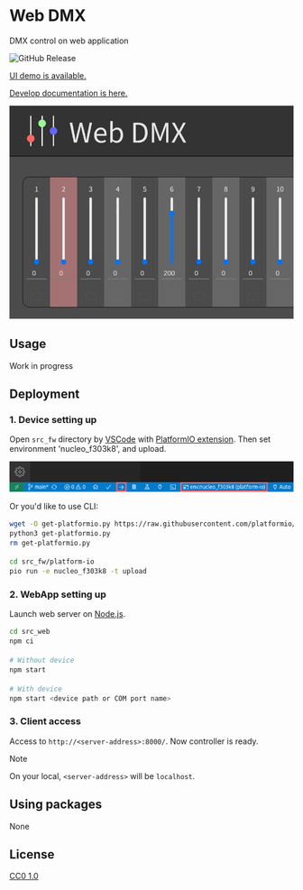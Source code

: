 # Web DMX

DMX control on web application

![GitHub Release](https://img.shields.io/github/v/release/aKuad/web-dmx)

[UI demo is available.](https://akuad.github.io/web-dmx/ui-demo/)

[Develop documentation is here.](https://akuad.github.io/web-dmx/)

![Head image](./assets/head-image.gif)

## Usage

Work in progress

## Deployment

### 1. Device setting up

Open `src_fw` directory by [VSCode](https://code.visualstudio.com/) with [PlatformIO extension](https://marketplace.visualstudio.com/items?itemName=platformio.platformio-ide). Then set environment 'nucleo_f303k8', and upload.

![VSCode PlatformIO upload](./assets/vscode-upload.webp)

Or you'd like to use CLI:

```sh
wget -O get-platformio.py https://raw.githubusercontent.com/platformio/platformio-core-installer/master/get-platformio.py
python3 get-platformio.py
rm get-platformio.py

cd src_fw/platform-io
pio run -e nucleo_f303k8 -t upload
```

### 2. WebApp setting up

Launch web server on [Node.js](https://nodejs.org/).

```sh
cd src_web
npm ci

# Without device
npm start

# With device
npm start <device path or COM port name>
```

### 3. Client access

Access to `http://<server-address>:8000/`. Now controller is ready.

> [!NOTE]
>
> On your local, `<server-address>` will be `localhost`.

## Using packages

None

## License

[CC0 1.0](./LICENSE)
